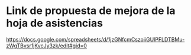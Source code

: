 # Link de propuesta de mejora de la hoja de asistencias
https://docs.google.com/spreadsheets/d/1jzGNfcmCszoiiGUlPFLDTBMu-zWgTBvsr1jKvcJy3zk/edit#gid=0

